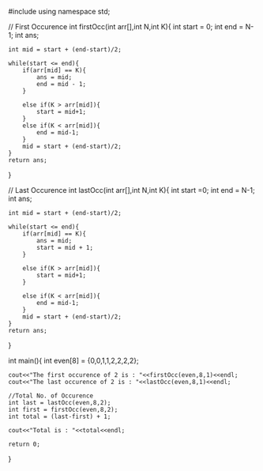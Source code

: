 #include<iostream>
using namespace std;

// First Occurence
int firstOcc(int arr[],int N,int K){
    int start = 0;
    int end = N-1;
    int ans;

    int mid = start + (end-start)/2;

    while(start <= end){
        if(arr[mid] == K){
            ans = mid;
            end = mid - 1;
        }

        else if(K > arr[mid]){
            start = mid+1;
        }
        else if(K < arr[mid]){
            end = mid-1;
        }
        mid = start + (end-start)/2;
    }
    return ans;
}


// Last Occurence
int lastOcc(int arr[],int N,int K){
    int start =0;
    int end = N-1;
    int ans;

    int mid = start + (end-start)/2;

    while(start <= end){
        if(arr[mid] == K){
            ans = mid;
            start = mid + 1;
        }

        else if(K > arr[mid]){
            start = mid+1;
        }

        else if(K < arr[mid]){
            end = mid-1;
        }
        mid = start + (end-start)/2;
    }
    return ans;
}


int main(){
    int even[8] = {0,0,1,1,2,2,2,2};

    cout<<"The first occurence of 2 is : "<<firstOcc(even,8,1)<<endl;
    cout<<"The last occurence of 2 is : "<<lastOcc(even,8,1)<<endl;

    //Total No. of Occurence 
    int last = lastOcc(even,8,2);
    int first = firstOcc(even,8,2);
    int total = (last-first) + 1;

    cout<<"Total is : "<<total<<endl;

    return 0;
    
}
